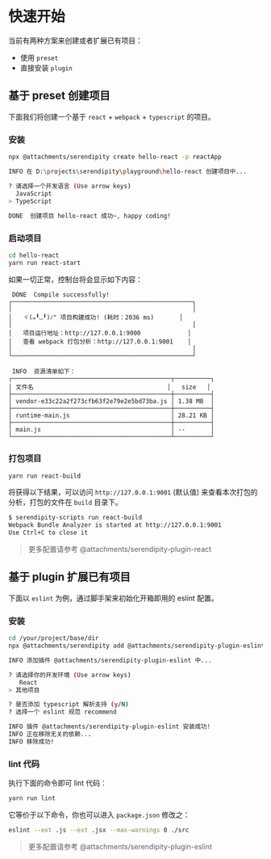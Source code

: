 # 快速开始

当前有两种方案来创建或者扩展已有项目：

- 使用 `preset`
- 直接安装 `plugin`

## 基于 preset 创建项目

下面我们将创建一个基于 `react` + `webpack` + `typescript` 的项目。

### 安装

```bash
npx @attachments/serendipity create hello-react -p reactApp
```

```bash
INFO 在 D:\projects\serendipity\playground\hello-react 创建项目中...

? 请选择一个开发语言 (Use arrow keys)
  JavaScript
> TypeScript
  
DONE  创建项目 hello-react 成功~, happy coding!
```

### 启动项目

```bash
cd hello-react
yarn run react-start
```

如果一切正常，控制台将会显示如下内容：

```text
 DONE  Compile successfully!
┌──────────────────────────────────────────────────┐
│                                                  │
│   ヾ(๑╹◡╹)ﾉ" 项目构建成功! (耗时：2036 ms)       │
│                                                  │
│   项目运行地址：http://127.0.0.1:9000             │
│   查看 webpack 打包分析：http://127.0.0.1:9001    │
│                                                  │
└──────────────────────────────────────────────────┘

 INFO  资源清单如下：
┌────────────────────────────────────────────┬──────────┐
│ 文件名                                     │   size   │
├────────────────────────────────────────────┼──────────┤
│ vendor-e33c22a2f273cfb63f2e79e2e5bd73ba.js │ 1.38 MB  │
├────────────────────────────────────────────┼──────────┤
│ runtime-main.js                            │ 28.21 KB │
├────────────────────────────────────────────┼──────────┤
│ main.js                                    │ --       │
└────────────────────────────────────────────┴──────────┘
```

### 打包项目

```bash
yarn run react-build
```

将获得以下结果，可以访问 `http://127.0.0.1:9001` (默认值) 来查看本次打包的分析，打包的文件在 `build` 目录下。

```bash
$ serendipity-scripts run react-build
Webpack Bundle Analyzer is started at http://127.0.0.1:9001
Use Ctrl+C to close it
```

> 更多配置请参考 @attachments/serendipity-plugin-react

## 基于 plugin 扩展已有项目

下面以 `eslint` 为例，通过脚手架来初始化开箱即用的 eslint 配置。

### 安装

```bash
cd /your/project/base/dir
npx @attachments/serendipity add @attachments/serendipity-plugin-eslint
```

```bash
INFO 添加插件 @attachments/serendipity-plugin-eslint 中...

? 请选择你的开发环境 (Use arrow keys)
   React
> 其他项目

? 是否添加 typescript 解析支持 (y/N)
? 选择一个 eslint 规范 recommend

INFO 插件 @attachments/serendipity-plugin-eslint 安装成功!
INFO 正在移除无关的依赖...
INFO 移除成功!
```

### lint 代码

执行下面的命令即可 lint 代码：

```bash
yarn run lint
```

它等价于以下命令，你也可以进入 `package.json` 修改之：

```bash
eslint --ext .js --ext .jsx --max-warnings 0 ./src
```

> 更多配置请参考 @attachments/serendipity-plugin-eslint
